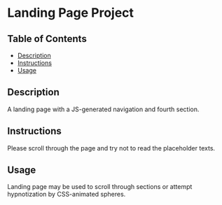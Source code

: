# Landing Page Project

## Table of Contents

* [Description](#instructions)
* [Instructions](#instructions)
* [Usage](#instructions)

## Description

A landing page with a JS-generated navigation and fourth section.


## Instructions

Please scroll through the page and try not to read the placeholder texts.


## Usage

Landing page may be used to scroll through sections or attempt hypnotization by CSS-animated spheres.
